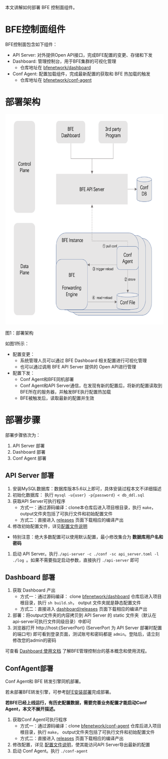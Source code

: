 本文讲解如何部署 BFE 控制面组件。

# BFE控制面组件
BFE控制面包含如下组件：
- API Server: 对外提供Open API接口，完成BFE配置的变更、存储和下发
- Dashboard: 管理控制台，用于BFE集群的可视化管理
    - 仓库地址在 [bfenetwork/dashboard](https://github.com/bfenetworks/dashboard)
- Conf Agent: 配置加载组件，完成最新配置的获取和 BFE 热加载的触发
    - 仓库地址在 [bfenetwork/conf-agent](https://github.com/bfenetworks/conf-agent)


# 部署架构
![部署架构](./assert/deploy_architecture.png)

图1：部署架构

如图1所示：
- 配置变更：
    - 系统管理人员可以通过 BFE Dashboard 相关配置进行可视化管理
    - 也可以通过调用 BFE API Server 提供的 Open API进行管理
- 配置下发：
    - Conf Agent和BFE同机部署
    - Conf Agent和API Server通信，在发现有新的配置后，将新的配置读取到BFE所在的服务器，并触发BFE执行配置热加载
    - BFE被触发后，读取最新的配置并生效


# 部署步骤

部署步骤依次为：
1. API Server 部署
1. Dashboard 部署
1. Conf Agent 部署

## API Server 部署
1. 安装MySQL数据库：数据库版本5.6以上即可，具体安装过程本文不详细描述
1. 初始化数据库： 执行 `mysql -u{user} -p{password} < db_ddl.sql`
1. 获取API Server可执行程序
    - 方式一：通过源码编译：clone本仓库后进入项目根目录，执行 `make`，output文件夹包括了可执行文件和初始配置文件
    - 方式二：直接进入 [releases](https://github.com/bfenetworks/api-server/releases) 页面下载相应的编译产出
1. 修改初始配置文件，详见[配置文件说明](./config_param.md)
- 特别注意：绝大多数配置可以使用默认配置，最小修改集合为 **数据库用户名和密码**
1. 启动 API Server。执行`./api-server -c ./conf -sc api_server.toml -l ./log `。如果不需要指定启动参数，直接执行 `./api-server` 即可

## Dashboard 部署
1. 获取 Dashboard 产出
    - 方式一：通过源码编译： clone [bfenetwork/dashboard](https://github.com/bfenetworks/dashboard) 仓库后进入项目根目录，执行 `sh build.sh`， output 文件夹就是静态配置文件
    - 方式二：直接进入 [dashboard/releases](https://github.com/bfenetworks/dashboard/releases) 页面下载相应的编译产出
1. 部署：将output文件夹的内容拷贝到 API Server 的 static 文件夹（默认在api-server可执行文件同级目录）中即可
1. 浏览器打开 http://host:{ServerPort} (ServerPort 为 API Server 部署时配置的端口号) 即可看到登录页面，测试账号和密码都是 `admin`。登陆后，请立刻修改您的admin的密码

可查看 [Dashboard 使用文档](https://github.com/bfenetworks/dashboard/docs/zh-cn/user-guide/SUMMARY.md) 了解BFE管理控制台的基本概念和使用流程。


## ConfAgent部署
Conf Agent和 BFE 转发引擎同机部署。

若未部署BFE转发引擎，可参考[BFE安装部署](https://www.bfe-networks.net/en_us/installation/install/)完成部署。

**若BFE已经上线运行，有历史配置数据，需要完善业务配置才能启动Conf Agent，本文不展开描述。**

1. 获取Conf Agent可执行程序
    - 方式一：通过源码编译：clone [bfenetwork/conf-agent](https://github.com/bfenetworks/conf-agent) 仓库后进入项目根目录，执行 `make`， output文件夹包括了可执行文件和初始配置文件
    - 方式二：直接进入 [releases](https://github.com/bfenetworks/conf-agent/releases) 页面下载相应的编译产出
1. 修改配置，详见 [配置文件说明](https://github.com/bfenetworks/conf-agent/blob/develop/docs/zh_cn/config.md)，使其能访问API Server导出最新的配置
1. 启动 Conf Agent。执行 `./conf-agent`
